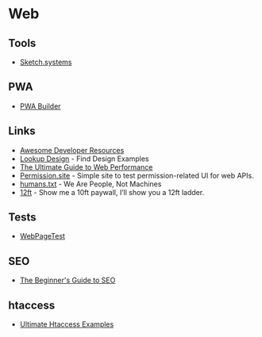 # Web

## Tools

- [Sketch.systems](https://sketch.systems/)

## PWA

- [PWA Builder](https://www.pwabuilder.com/)

## Links

- [Awesome Developer Resources](https://nelsonmichael.dev/awesome-developer-resources-ckcrin0gg00khpms1gbue38dz)
- [Lookup Design](https://lookup.design/) - Find Design Examples
- [The Ultimate Guide to Web Performance](https://dev.to/ender_minyard/the-ultimate-guide-to-web-performance-ci4)
- [Permission.site](https://permission.site/) - Simple site to test permission-related UI for web APIs.
- [humans.txt](https://humanstxt.org/) - We Are People, Not Machines
- [12ft](https://12ft.io/) - Show me a 10ft paywall, I’ll show you a 12ft ladder.

## Tests

- [WebPageTest](https://webpagetest.org)

## SEO

- [The Beginner's Guide to SEO](https://moz.com/beginners-guide-to-seo)

## htaccess

- [Ultimate Htaccess Examples](https://evolt.org/ultimate_htaccess_examples)
